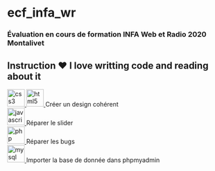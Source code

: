 # ecf_infa_wr
### Évaluation en cours de formation INFA Web et Radio 2020 Montalivet
## Instruction   ❤️ I love writting code and reading about it
<a href="https://www.w3schools.com/css/" target="_blank">
  <img src="https://devicons.github.io/devicon/devicon.git/icons/css3/css3-original-wordmark.svg" alt="css3" width="40" height="40"/>
</a> 
<a href="https://www.w3.org/html/" target="_blank"> 
  <img src="https://devicons.github.io/devicon/devicon.git/icons/html5/html5-original-wordmark.svg" alt="html5" width="40" height="40"/>
</a> Créer un design cohérent  <br>
<a href="https://developer.mozilla.org/en-US/docs/Web/JavaScript" target="_blank">
  <img src="https://devicons.github.io/devicon/devicon.git/icons/javascript/javascript-original.svg" alt="javascript" width="40" height="40"/>
</a> Réparer le slider <br>
<a href="https://www.php.net" target="_blank"> 
    <img src="https://devicons.github.io/devicon/devicon.git/icons/php/php-original.svg" alt="php" width="40" height="40"/>
  </a> Réparer les bugs <br>
<a href="https://www.mysql.com/" target="_blank"> 
    <img src="https://devicons.github.io/devicon/devicon.git/icons/mysql/mysql-original-wordmark.svg" alt="mysql" width="40" height="40"/>
  </a>  Importer la base de donnée dans phpmyadmin

